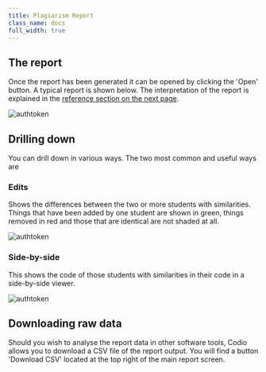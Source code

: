```yaml
---
title: Plagiarism Report
class_name: docs
full_width: true
---
```


## The report
Once the report has been generated it can be opened by clicking the 'Open' button. A typical report is shown below. The interpretation of the report is explained in the [reference section on the next page](/docs/teacher/plag/plag-ref/).

<img alt="authtoken" src="/img/docs/guides/plag-main-report.png" class="simple"/>

## Drilling down
You can drill down in various ways. The two most common and useful ways are

### Edits
Shows the differences between the two or more students with similarities. Things that have been added by one student are shown in green, things removed in red and those that are identical are not shaded at all.

<img alt="authtoken" src="/img/docs/guides/plag-edits.png" class="simple"/>

### Side-by-side
This shows the code of those students with similarities in their code in a side-by-side viewer.

<img alt="authtoken" src="/img/docs/guides/plag-sidebyside.png" class="simple"/>

## Downloading raw data
Should you wish to analyse the report data in other software tools, Codio allows you to download a CSV file of the report output. You will find a button 'Download CSV' located at the top right of the main report screen.
